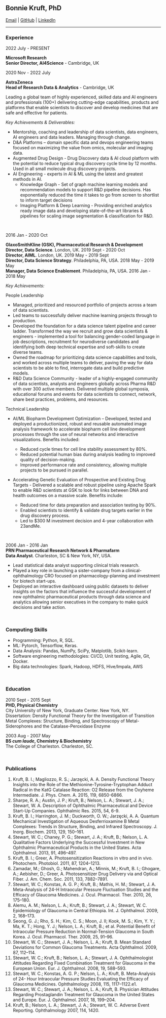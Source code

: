 
## Bonnie Kruft, PhD
[Email](mailto:bonnie.kruft@gmail.com)  |   [GitHub](http://github.com/bonniekruft)  |  [LinkedIn](http://linkedin.com/in/bonniekruft)

______________________________________________________________________________________________________________________________________________________________________________

### Experience

2022 July - PRESENT

**Microsoft Research**      
**Senior Director, AI4Science** - Cambridge, UK		

2020 Nov - 2022 July  

**AstraZeneca**      
**Head of Research Data & Analytics** - Cambridge, UK					     
				         	                    
Leading a global team of highly experienced, skilled data and AI engineers and professionals (100+) delivering cutting-edge capabilities, products and platforms that enable scientists to discover and develop medicines that are safe and effective for patients.  

*Key Achievements & Deliverables:*

*	Mentorship, coaching and leadership of data scientists, data engineers, AI engineers and data leaders. Managing through change. 
*	D&A Platforms – domain specific data and devops engineering teams focused on maximizing the value from omics, molecular and imaging data.
*	Augmented Drug Design - Drug Discovery data & AI cloud platform with the potential to reduce typical drug discovery cycle time by 12 months. Used in all small molecule drug discovery projects. 
* AI Engineering - experts in AI & ML using the latest and greatest methods in AI.
  * Knowledge Graph - Set of graph machine learning models and recommendation models to support R&D pipeline decisions. Has exponentially reduced the time it takes to go from screen to shortlist to inform target decisions
  * Imaging Platform & Deep Learning - Providing enriched analytics ready image data and developing state-of-the-art libraries & pipelines for scaling image segmentation & classification for R&D.     
<br/>  

2016 Jan - 2020 Oct

**GlaxoSmithKline (GSK), Pharmaceutical Research & Development**  
**Director, Data Science**. London, UK. 2019 Sept - 2020 Oct					            	              
**Director, AIML**. London, UK. 2019 May - 2019 Sept  	               		                                                       	                                  
**Director, Data Science Strategy**. Philadelphia, PA, USA. 2018 May - 2019 May                             	                               
**Manager, Data Science Enablement**. Philadelphia, PA, USA.  2016 Jan - 2018 May    

*Key Achievements:*  

People Leadership                                                      	      
*	Managed, prioritized and resourced portfolio of projects across a team of data scientists.
*	Led teams to successfully deliver machine learning projects through to production.
*	Developed the foundation for a data science talent pipeline and career ladder. Transformed the way we recruit and grow data scientists & engineers - implemented a tool for balancing gender-coded language in job descriptions, recruitment for neurodiverse candidates and identifying both deep technical expertise and soft-skills to create diverse teams.
*	Owned the roadmap for prioritizing data science capabilities and tools, and worked across multiple teams to deliver, paving the way for data scientists to be able to find, interrogate data and build predictive models.
* R&D Data Science Community - leader of a highly-engaged community of data scientists, analysts and engineers globally across Pharma R&D with over 300 active members. Delivered multiple global symposia, educational forums and events for data scientists to connect, network, share best practices, problems, and resources.  

Technical Leadership   
* AI/ML Biopharm Development Optimization – Developed, tested and deployed a productionized, robust and reusable automated image analysis framework to accelerate biopharm cell line development processes through the use of neural networks and interactive visualizations. Benefits included:  
  *	Reduced cycle times for cell line stability assessment by 80%.
  *	Reduced potential human bias during analysis leading to improved quality of decision-making.
  *	Improved performance rate and consistency, allowing multiple projects to be pursued in parallel.

* Accelerating Genetic Evaluation of Prospective and Existing Drug Targets - Delivered a scalable and robust pipeline using Apache Spark to enable R&D scientists at GSK to look for links between DNA and health outcomes on a massive scale. Benefits include:  
  *	Reduced time for data preparation and association testing by 90%. 
  *	Enabled scientists to identify & validate drug targets earlier in the drug discovery process.  
  * Led to $300 M investment decision and 4-year collaboration with 23andMe.  
  
    
<br/>  

2006 Jan - 2016 Jan      
**PRN Pharmaceutical Research Network & Pharmafarm**                		      
**Data Analyst**. Charleston, SC & New York, NY, USA.                                                                  	   
  * Lead statistical data analyst supporting clinical trials research.  
  * Played a key role in launching a sister-company from a clinical-ophthalmology CRO focused on pharmacology-planning and investment for biotech start-ups.  
  * Deployed an interactive dashboard using public datasets to deliver insights on the factors that influence the successful development of new ophthalmic pharmaceutical products through data science and analytics allowing senior executives in the company to make quick decisions and take action.  

<br/>  

### Computing Skills  
*	Programming: Python, R, SQL.
*	ML: Pytorch, Tensorflow, Keras.
*	Data Analysis: Pandas, NumPy, SciPy, Matplotlib, Scikit-learn.
*	Software engineering methodologies: CI/CD, Unit testing, Agile, Git, Docker.
*	Big data technologies: Spark, Hadoop, HDFS, Hive/Impala, AWS 

<br/>  

### Education       
2010 Sept - 2015 Sept  
**PHD, Physical Chemistry**                   		
City University of New York, Graduate Center. New York, NY.      
Dissertation: Density Functional Theory for the Investigation of Transition Metal Complexes: Structure, Binding, and Spectroscopy of Metal-Siderophores and the Catalase-Peroxidase Enzyme  

2003 Aug - 2007 May  
**BS *cum laude*, Chemistry & Biochemistry**                                        	       	
The College of Charleston. Charleston, SC.      


<br/>  

### Publications    
1. 	Kruft, B. I.; Magliozzo, R. S.; Jarzęcki, A. A. Density Functional Theory Insights into the Role of the Methionine-Tyrosine-Tryptophan Adduct Radical in the KatG Catalase Reaction: O2 Release from the Oxyheme Intermediate. J. Phys. Chem. A. 2015, 119, 6850-6866.
2. 	Sharpe, R. A.; Austin, J. P.; Kruft, B.; Nelson, L. A.; Stewart, J. A.; Stewart, W. A. Description of Ophthalmic Pharmaceutical and Device Start-Up Companies. Ophthalmic Res. 2015, 54, 6-9.
3. 	Kruft, B. I.; Harrington, J. M.; Duckworth, O. W.; Jarzęcki, A. A. Quantum Mechanical Investigation of Aqueous Desferrioxamine B Metal Complexes: Trends in Structure, Binding, and Infrared Spectroscopy. J. Inorg. Biochem. 2013, 129, 150–161.
4. 	Stewart, W. C.; Chaney, P. G.; Stewart, J. A.; Kruft, B.; Nelson, L. A. Qualitative Factors Underlying the Successful Investment in New Ophthalmic Pharmaceutical Products in the United States. Acta Ophthalmol. 2013, 91, 496–497.
5. 	Kruft, B. I.; Greer, A. Photosensitization Reactions in vitro and in vivo. Photochem. Photobiol. 2011, 87, 1204–1213.
6. 	Zamadar, M.; Ghosh, G.; Mahendran, A.; Minnis, M.; Kruft, B. I.; Ghogare, A.; Aebisher, D.; Greer, A. Photosensitizer Drug Delivery via and Optical Fiber. J. Am. Chem. Soc. 2011, 133, 7882–7891.
7. 	Stewart, W. C.; Konstas, A. G. P.; Kruft, B.; Mathis, H. M.; Stewart, J. A. Meta-Analysis of 24-H Intraocular Pressure Fluctuation Studies and the Efficacy of Glaucoma Medicines. J. Ocul. Pharmacol. Ther. 2010, 26, 175–180.
8. 	Alemu, A. M.; Nelson, L. A.; Kruft, B.; Stewart, J. A.; Stewart, W. C. Epidemiology of Glaucoma in Central Ethiopia. Int. J. Ophthalmol. 2009, 2, 168–173.
9. 	Seong, G. J.; Rho, S. H.; Kim, C. S.; Moon, J. Il; Kook, M. S.; Kim, Y. Y.; Ma, K. T.; Hong, Y. J.; Nelson, L. A.; Kruft, B.; et al. Potential Benefit of Intraocular Pressure Reduction in Normal-Tension Glaucoma in South Korea. J. Ocul. Pharmacol. Ther. 2009, 25, 91–96.
10.  Stewart, W. C.; Stewart, J. A.; Nelson, L. A.; Kruft, B. Mean Standard Deviations for Common Glaucoma Treatments. Acta Ophthalmol. 2009, 87, 112–114.
11.  Stewart, W. C.; Kruft, B.; Nelson, L. A.; Stewart, J. A. Ophthalmologist Attitudes Regarding Fixed Combination Treatment for Glaucoma in the European Union. Eur. J. Ophthalmol. 2008, 19, 588–593.
12.  Stewart, W. C.; Konstas, A. G. P.; Nelson, L. A.; Kruft, B. Meta-Analysis of 24- Hour Intraocular Pressure Studies Evaluating the Efficacy of Glaucoma Medicines. Ophthalmology 2008, 115, 1117–1122.e1.
13.  Stewart, W. C.; Stewart, J. A.; Nelson, L. A.; Kruft, B. Physician Attitudes Regarding Prostaglandin Treatment for Glaucoma in the United States and Europe. Eur. J. Ophthalmol. 2007, 18, 199–204.
14.  Kruft, B.; Nelson, L. A.; Stewart, J. A.; Stewart, W. C. Adverse Event Reporting. Ophthalmology 2007, 114, 1420.
